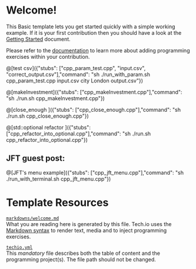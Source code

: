 # Welcome!

This Basic template lets you get started quickly with a simple working example. If it is your first contribution then you should have a look at the [Getting Started](https://tech.io/doc/getting-started-create-playground) document.


Please refer to the [documentation](https://tech.io/doc) to learn more about adding programming exercises within your contribution.

@[test csv]({"stubs": ["cpp_param_test.cpp", "input.csv", "correct_output.csv"],"command": "sh ./run_with_param.sh cpp_param_test.cpp input.csv city London output.csv"})

@[makeInvestment]({"stubs": ["cpp_makeInvestment.cpp"],"command": "sh ./run.sh cpp_makeInvestment.cpp"})

@[close_enough ]({"stubs": ["cpp_close_enough.cpp"],"command": "sh ./run.sh cpp_close_enough.cpp"})

@[std::optional refactor ]({"stubs": ["cpp_refactor_into_optional.cpp"],"command": "sh ./run.sh cpp_refactor_into_optional.cpp"})


## JFT guest post:

@[JFT's menu example]({"stubs": ["cpp_jft_menu.cpp"],"command": "sh ./run_with_terminal.sh cpp_jft_menu.cpp"})


# Template Resources

[`markdowns/welcome.md`](https://github.com/TechDotIO/techio-basic-template/blob/master/markdowns/welcome.md)  
What you are reading here is generated by this file. Tech.io uses the [Markdown syntax](https://tech.io/doc/reference-markdowns) to render text, media and to inject programming exercises.


[`techio.yml`](https://github.com/TechDotIO/techio-basic-template/blob/master/techio.yml)  
This *mandatory* file describes both the table of content and the programming project(s). The file path should not be changed.